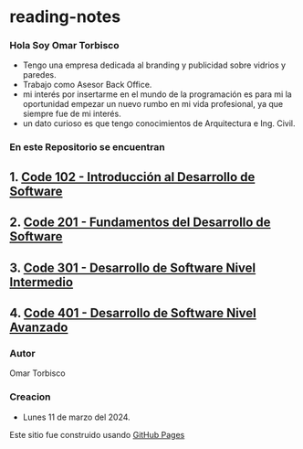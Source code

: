 # reading-notes

### Hola Soy Omar Torbisco

- Tengo una empresa dedicada al branding y publicidad sobre vidrios y paredes.
- Trabajo como Asesor Back Office.
- mi interés por insertarme en el mundo de la programación es para mi la oportunidad empezar un nuevo rumbo en mi vida profesional, ya que siempre fue de mi interés.
- un dato curioso es que tengo conocimientos de Arquitectura e Ing. Civil.

### En este Repositorio se encuentran

## 1. [Code 102 - Introducción al Desarrollo de Software](./102)
## 2. [Code 201 - Fundamentos del Desarrollo de Software](./201)
## 3. [Code 301 - Desarrollo de Software Nivel Intermedio](./301)
## 4. [Code 401 - Desarrollo de Software Nivel Avanzado](./401)

### Autor
Omar Torbisco

### Creacion
- Lunes 11 de marzo del 2024.

Este sitio fue construido usando [GitHub Pages](https://github.com/omartpiza)
